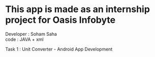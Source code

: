# This app is made as an internship project for Oasis Infobyte

Developer : Soham Saha \
code : JAVA + xml

Task 1 : Unit Converter - Android App Development